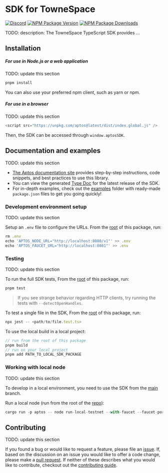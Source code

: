 # SDK for TowneSpace

[![Discord][discord-image]][discord-url]
[![NPM Package Version][npm-image-version]][npm-url]
[![NPM Package Downloads][npm-image-downloads]][npm-url]

TODO: description: The TowneSpace TypeScript SDK provides ...

## Installation

##### For use in Node.js or a web application

TODO: update this section

```ts
pnpm install 
```

You can also use your preferred npm client, such as yarn or npm.

##### For use in a browser

TODO: update this section

```ts
<script src="https://unpkg.com/aptos@latest/dist/index.global.js" />
```

Then, the SDK can be accessed through `window.aptosSDK`.

## Documentation and examples

TODO: update this section

- [The Aptos documentation site](https://aptos.dev/sdks/ts-sdk/index) provides step-by-step instructions, code snippets, and best practices to use this library.
- You can view the generated [Type Doc](https://aptos-labs.github.io/ts-sdk-doc/) for the latest release of the SDK.
- For in-depth examples, check out the [examples](./examples) folder with ready-made `package.json` files to get you going quickly!

### Development environment setup

TODO: update this section

Setup an `.env` file to configure the URLs.
From the [root](https://github.com/aptos-labs/aptos-core/tree/main/ecosystem/typescript/sdk) of this package, run:

```ts
rm .env
echo 'APTOS_NODE_URL="http://localhost:8080/v1"' >> .env
echo 'APTOS_FAUCET_URL="http://localhost:8081"' >> .env
```

### Testing

TODO: update this section

To run the full SDK tests, From the [root](https://github.com/aptos-labs/aptos-core/tree/main/ecosystem/typescript/sdk) of this package, run:

```ts
pnpm test
```

> If you see strange behavior regarding HTTP clients, try running the tests with `--detectOpenHandles`.

To test a single file in the SDK, From the [root](https://github.com/aptos-labs/aptos-core/tree/main/ecosystem/typescript/sdk) of this package, run:

```ts
npx jest -- <path/to/file.test.ts>
```

To use the local build in a local project:

```ts
// run from the root of this package
pnpm build
// run on your local project
pnpm add PATH_TO_LOCAL_SDK_PACKAGE
```

### Working with local node

TODO: update this section

To develop in a local environment, you need to use the SDK from the [main](https://github.com/aptos-labs/aptos-core/tree/main/ecosystem/typescript/sdk) branch.

Run a local node (run from the root of the [repo](https://github.com/aptos-labs/aptos-core/)):

```ts
cargo run -p aptos -- node run-local-testnet --with-faucet --faucet-port 8081 --force-restart --assume-yes
```

## Contributing

TODO: update this section

If you found a bug or would like to request a feature, please file an [issue](https://github.com/aptos-labs/aptos-core/issues/new/choose). If, based on the discussion on an issue you would like to offer a code change, please make a [pull request](./CONTRIBUTING.md). If neither of these describes what you would like to contribute, checkout out the [contributing guide](./CONTRIBUTING.md).

[npm-image-version]: https://img.shields.io/npm/v/aptos.svg
[npm-image-downloads]: https://img.shields.io/npm/dm/aptos.svg
[npm-url]: <link-here>
[discord-image]: https://img.shields.io/discord/945856774056083548?label=Discord&logo=discord&style=flat~~~~
[discord-url]: <link-here>